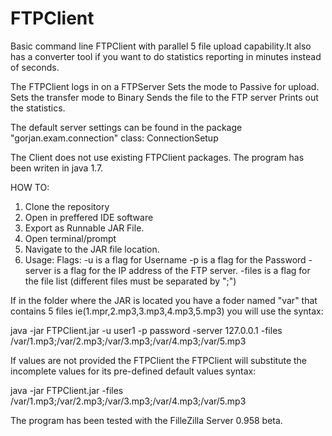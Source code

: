 # FTPClient
Basic command line FTPClient with parallel 5 file upload 
capability.It also has a converter tool if you want to 
do statistics reporting in minutes instead of seconds.

The FTPClient logs in on a FTPServer 
Sets the mode to Passive for upload.
Sets the transfer mode to Binary 
Sends the file to the FTP server
Prints out the statistics.

The default server settings can be found in the
package "gorjan.exam.connection" class: ConnectionSetup

The Client does not use existing FTPClient packages.
The program has been writen in java 1.7.


HOW TO:
1. Clone the repository
2. Open in preffered IDE software
3. Export as Runnable JAR File.
4. Open terminal/prompt
5. Navigate to the JAR file location.
6. Usage:
Flags:
-u is a flag for Username
-p is a flag for the Password
-server is a flag for the IP address of the FTP server.
-files is a flag for the file list (different files must be separated by ";")

If in the folder where the JAR is located you have
a foder named "var" that contains 5 files ie(1.mpr,2.mp3,3.mp3,4.mp3,5.mp3)
you will use the syntax:

java -jar FTPClient.jar -u user1 -p password -server 127.0.0.1 -files /var/1.mp3;/var/2.mp3;/var/3.mp3;/var/4.mp3;/var/5.mp3

If values are not provided the FTPClient the FTPClient will substitute the incomplete values for its pre-defined default values
syntax:

java -jar FTPClient.jar -files /var/1.mp3;/var/2.mp3;/var/3.mp3;/var/4.mp3;/var/5.mp3

The program has been tested with the FilleZilla Server 0.958 beta.
